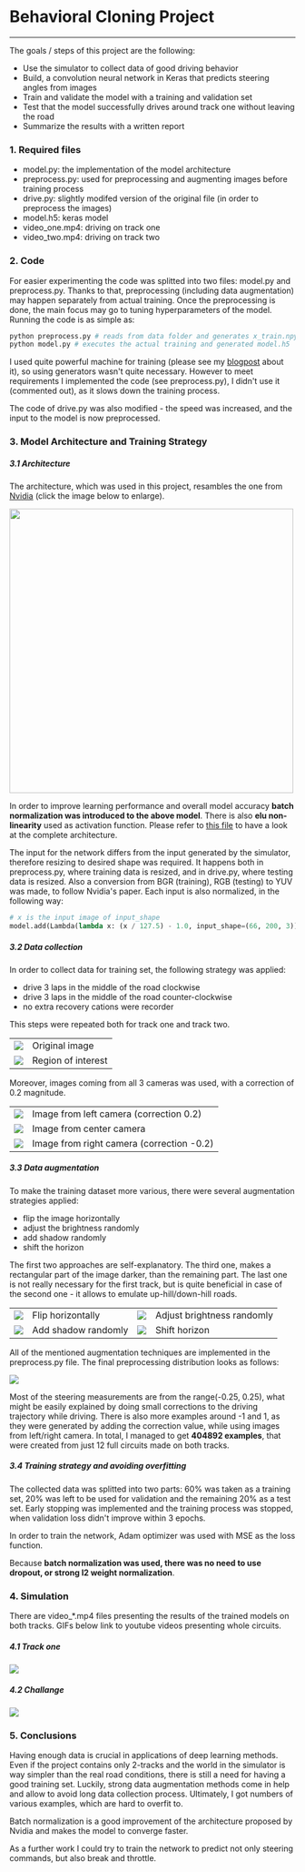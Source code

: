 
# Behavioral Cloning Project

---

The goals / steps of this project are the following:

- Use the simulator to collect data of good driving behavior
- Build, a convolution neural network in Keras that predicts steering angles from images
- Train and validate the model with a training and validation set
- Test that the model successfully drives around track one without leaving the road
- Summarize the results with a written report

### 1. Required files

- model.py: the implementation of the model architecture
- preprocess.py: used for preprocessing and augmenting images before training process
- drive.py: slightly modifed version of the original file (in order to preprocess the images)
- model.h5: keras model
- video_one.mp4: driving on track one
- video_two.mp4: driving on track two

### 2. Code

For easier experimenting the code was splitted into two files: model.py and preprocess.py. Thanks to that, preprocessing (including data augmentation) may happen separately from actual training. Once the preprocessing is done, the main focus may go to tuning hyperparameters of the model. Running the code is as simple as:


```python
python preprocess.py # reads from data folder and generates x_train.npy, y_train.npy
python model.py # executes the actual training and generated model.h5
```

I used quite powerful machine for training (please see my <a href="https://www.tooploox.com/blog/deep-learning-with-gpu">blogpost</a> about it), so using generators wasn't quite necessary. However to meet requirements I implemented the code (see preprocess.py), I didn't use it (commented out), as it slows down the training process.

The code of drive.py was also modified - the speed was increased, and the input to the model is now preprocessed.

### 3. Model Architecture and Training Strategy

##### 3.1 Architecture

The architecture, which was used in this project, resambles the one from <a href="https://devblogs.nvidia.com/parallelforall/deep-learning-self-driving-cars/">Nvidia</a> (click the image below to enlarge). 

<img src="https://raw.githubusercontent.com/joekidd/CarND-Behavioral-Cloning-P3/master/model.png" style="height: 500px"/>


In order to improve learning performance and overall model accuracy <b>batch normalization was introduced to the above model</b>. There is also <b>elu non-linearity</b> used as activation function. Please refer to <a href="https://raw.githubusercontent.com/joekidd/CarND-Behavioral-Cloning-P3/master/complete_model.png">this file</a> to have a look at the complete architecture.

The input for the network differs from the input generated by the simulator, therefore resizing to desired shape was required. It happens both in preprocess.py, where training data is resized, and in drive.py, where testing data is resized. Also a conversion from BGR (training), RGB (testing) to YUV was made, to follow Nvidia's paper. Each input is also normalized, in the following way:


```python
# x is the input image of input_shape
model.add(Lambda(lambda x: (x / 127.5) - 1.0, input_shape=(66, 200, 3)))
```

##### 3.2 Data collection

In order to collect data for training set, the following strategy was applied:
- drive 3 laps in the middle of the road clockwise
- drive 3 laps in the middle of the road counter-clockwise
- no extra recovery cations were recorder

This steps were repeated both for track one and track two.

<table>
<tr>
<td><img src="https://raw.githubusercontent.com/joekidd/CarND-Behavioral-Cloning-P3/master/examples/original.png"/></td>
<td>Original image</td>
</tr>
<tr>
<td><img src="https://raw.githubusercontent.com/joekidd/CarND-Behavioral-Cloning-P3/master/examples/cropped.png"/></td>
<td>Region of interest</td>
</tr>
</table>

Moreover, images coming from all 3 cameras was used, with a correction of 0.2 magnitude.

<table>
<tr>
<td><img src="https://raw.githubusercontent.com/joekidd/CarND-Behavioral-Cloning-P3/master/examples/left.png"/></td>
<td>Image from left camera (correction 0.2)</td>
</tr>
<tr>
<td><img src="https://raw.githubusercontent.com/joekidd/CarND-Behavioral-Cloning-P3/master/examples/center.png"/></td>
<td>Image from center camera</td>
</tr>
<tr>
<td><img src="https://raw.githubusercontent.com/joekidd/CarND-Behavioral-Cloning-P3/master/examples/right.png"/></td>
<td>Image from right camera (correction -0.2)</td>
</tr>
</table>

##### 3.3 Data augmentation

To make the training dataset more various, there were several augmentation strategies applied:
- flip the image horizontally
- adjust the brightness randomly
- add shadow randomly
- shift the horizon

The first two approaches are self-explanatory. The third one, makes a rectangular part of the image darker, than the remaining part. The last one is not really necessary for the first track, but is quite beneficial in case of the second one - it allows to emulate up-hill/down-hill roads. 

<table>
<tr>
<td><img src="https://raw.githubusercontent.com/joekidd/CarND-Behavioral-Cloning-P3/master/examples/flipped.png"/></td>
<td>Flip horizontally</td>
<td><img src="https://raw.githubusercontent.com/joekidd/CarND-Behavioral-Cloning-P3/master/examples/brightness.png"/></td>
<td>Adjust brightness randomly</td>
</tr>
<tr>
<td><img src="https://raw.githubusercontent.com/joekidd/CarND-Behavioral-Cloning-P3/master/examples/shadow.png"/></td>
<td>Add shadow randomly</td>
<td><img src="https://raw.githubusercontent.com/joekidd/CarND-Behavioral-Cloning-P3/master/examples/horizon.png"/></td>
<td>Shift horizon</td>
</tr>
</table>


All of the mentioned augmentation techniques are implemented in the preprocess.py file. The final preprocessing distribution looks as follows:

<img src="https://raw.githubusercontent.com/joekidd/CarND-Behavioral-Cloning-P3/master/examples/t_distr.png"/>

Most of the steering measurements are from the range(-0.25, 0.25), what might be easily explained by doing small corrections to the driving trajectory while driving. There is also more examples around -1 and 1, as they were generated by adding the correction value, while using images from left/right camera. In total, I managed to get <b>404892 examples</b>, that were created from just 12 full circuits made on both tracks.

##### 3.4 Training strategy and avoiding overfitting

The collected data was splitted into two parts: 60% was taken as a training set, 20% was left to be used for validation and the remaining 20% as a test set. Early stopping was implemented and the training process was stopped, when validation loss didn't improve within 3 epochs.

In order to train the network, Adam optimizer was used with MSE as the loss function.

Because <b>batch normalization was used, there was no need to use dropout, or strong l2 weight normalization</b>.

### 4. Simulation

There are video_*.mp4 files presenting the results of the trained models on both tracks. GIFs below link to youtube videos presenting whole circuits.

##### 4.1 Track one
<a href="https://youtu.be/9yHRG9Ir63M">
<img src="https://github.com/joekidd/CarND-Behavioral-Cloning-P3/blob/master/examples/track_one.gif?raw=true"/>
</a>

##### 4.2 Challange
<a href="https://youtu.be/Y4ETFuCkmOE">
<img src="https://github.com/joekidd/CarND-Behavioral-Cloning-P3/blob/master/examples/challange.gif?raw=true"/>
</a>  
  
### 5. Conclusions

Having enough data is crucial in applications of deep learning methods. Even if the project contains only 2-tracks and the world in the simulator is way simpler than the real road conditions, there is still a need for having a good training set. Luckily, strong data augmentation methods come in help and allow to avoid long data collection process. Ultimately, I got numbers of various examples, which are hard to overfit to.

Batch normalization is a good improvement of the architecture proposed by Nvidia and makes the model to converge faster. 

As a further work I could try to train the network to predict not only steering commands, but also break and throttle.


```python

```
